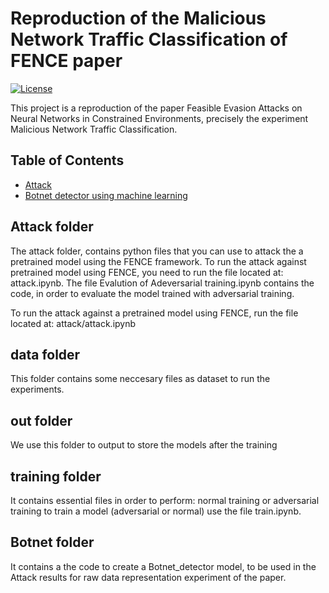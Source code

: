 # Reproduction of the Malicious Network Traffic Classification of FENCE paper

[![License](https://img.shields.io/badge/license-MIT-blue.svg)](LICENSE)


This project is a reproduction of the paper Feasible Evasion Attacks on Neural Networks in Constrained Environments, precisely the experiment Malicious Network Traffic Classification.

## Table of Contents

- [Attack](#installation)
- [Botnet detector using machine learning](#usage)


## Attack folder
The attack folder, contains python files that you can use to attack the a pretrained model using the FENCE framework.
To run the attack against pretrained model using FENCE, you need to run the file located at: attack.ipynb.
The file Evalution of Adeversarial training.ipynb contains the code, in order to evaluate the model trained with adversarial training.

To run the attack against a pretrained model using FENCE, run the file located at: attack/attack.ipynb

## data folder
This folder contains some neccesary files as dataset to run the experiments.

## out folder
We use this folder to output to store the models after the training

## training folder
It contains essential files in order to perform: normal training or adversarial training
to train a model (adversarial or normal) use the file train.ipynb.


## Botnet folder
It contains a the code to create a Botnet_detector model, to be used in the Attack results for raw data representation experiment of the paper.

